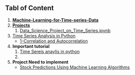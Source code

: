 
## **Tabl of Content**
1. [**Machine-Learning-for-Time-series-Data**](https://github.com/hussain0048/Time-Series-Analysis-in-Python/tree/master/Machine-Learning-for-Time-series-Data)
2. [**Projects**](https://github.com/hussain0048/Time-Series-Analysis-in-Python/tree/master/Projects)
   1. [Data_Science_Project_on_Time_Series.ipynb](https://github.com/hussain0048/Time-Series-Analysis-in-Python/blob/master/Projects/Data_Science_Project_on_Time_Series.ipynb)
4. [Time Series Analysis in Python](https://github.com/hussain0048/Time-Series-Analysis-in-Python/tree/master/Time%20Series%20Analysis%20in%20Python)
   * [1-Correlation and Autocorrelation](https://github.com/hussain0048/Time-Series-Analysis-in-Python/tree/master/Time%20Series%20Analysis%20in%20Python/1-Correlation%20and%20Autocorrelation)
5. **Important tutorial** 
    1. [Time Sereis anaylis in python](https://www.dataspoof.info/post/time-series-analysis-in-python/)
    2. []()
6. **Project Need to implement**
   * [Stock Predictions Using Machine Learning Algorithms](https://morioh.com/p/e0ddf3b0e50f?f=5c21fb01c16e2556b555ab32&fbclid=IwAR2G-N-rE7sDi-KgnVdC3aGTPsLqrjepQJJgiHDpeiPYV2h2dvpt_xgL__w)


